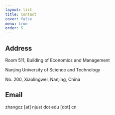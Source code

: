 ```yaml
---
layout: list
title: Contact
cover: false
menu: true
order: 5
---
```

## Address
Room 511, Building of Economics and Management

Nanjing University of Science and Technology

No. 200, Xiaolingwei, Nanjing, China 

## Email
zhangcz [at] njust dot edu [dot] cn 
